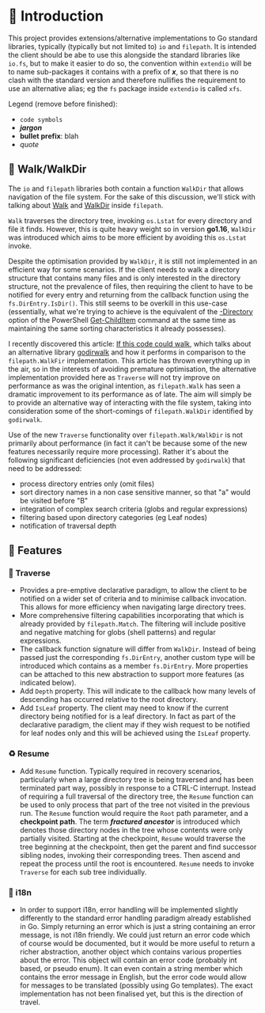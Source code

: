 <!-- MD013/Line Length -->
<!-- MarkDownLint-disable MD013 -->

<!-- MD033/no-inline-html: Inline HTML -->
<!-- MarkDownLint-disable MD033 -->

<!-- MD040/fenced-code-language: Fenced code blocks should have a language specified -->
<!-- MarkDownLint-disable MD040 -->

# 🔰 Introduction

This project provides extensions/alternative implementations to Go standard libraries, typically (typically but not limited to) `io` and `filepath`. It is intended the client should be abe to use this alongside the standard libraries like `io.fs`, but to make it easier to do so, the convention within `extendio` will be to name sub-packages it contains with a prefix of ___x___, so that there is no clash with the standard version and therefore nullifies the requirement to use an alternative alias; eg the `fs` package inside `extendio` is called `xfs`.

Legend (remove before finished):

- `code symbols`
- ___jargon___
- __bullet prefix__: blah
- _quote_

## 👣 Walk/WalkDir

The `io` and `filepath` libraries both contain a function `WalkDir` that allows navigation of the file system. For the sake of this discussion, we'll stick with talking about [Walk](https://pkg.go.dev/path/filepath#Walk) and [WalkDir](https://pkg.go.dev/path/filepath#WalkDir) inside `filepath`.

`Walk` traverses the directory tree, invoking `os.Lstat` for every directory and file it finds. However, this is quite heavy weight so in version __go1.16__, `WalkDir` was introduced which aims to be more efficient by avoiding this `os.Lstat` invoke.

Despite the optimisation provided by `WalkDir`, it is still not implemented in an efficient way for some scenarios. If the client needs to walk a directory structure that contains many files and is only interested in the directory structure, not the prevalence of files, then requiring the client to have to be notified for every entry and returning from the callback function using the `fs.DirEntry.IsDir()`. This still seems to be overkill in this use-case (essentially, what we're trying to achieve is the equivalent of the [-Directory](https://learn.microsoft.com/en-us/powershell/module/microsoft.powershell.management/get-childitem?view=powershell-7.2#-directory) option of the PowerShell [Get-ChildItem](https://learn.microsoft.com/en-us/powershell/module/microsoft.powershell.management/get-childitem?view=powershell-7.2#description) command at the same time as maintaining the same sorting characteristics it already possesses).

I recently discovered this article: [If this code could walk](https://engineering.kablamo.com.au/posts/2021/quick-comparison-between-go-file-walk-implementations), which talks about an alternative library [godirwalk](https://github.com/karrick/godirwalk) and how it performs in comparison to the `filepath.WalkFir` implementation. This article has thrown everything up in the air, so in the interests of avoiding premature optimisation, the alternative implementation provided here as `Traverse` will not try improve on performance as was the original intention, as `filepath.Walk` has seen a dramatic improvement to its performance as of late. The aim will simply be to provide an alternative way of interacting with the file system, taking into consideration some of the short-comings of `filepath.WalkDir` identified by `godirwalk`.

Use of the new `Traverse` functionality over `filepath.Walk/WalkDir` is not primarily about performance (in fact it can't be because some of the new features necessarily require more processing). Rather it's about the following significant deficiencies (not even addressed by `godirwalk`) that need to be addressed:

- process directory entries only (omit files)
- sort directory names in a non case sensitive manner, so that "a" would be visited before "B"
- integration of complex search criteria (globs and regular expressions)
- filtering based upon directory categories (eg Leaf nodes)
- notification of traversal depth

## 🎀 Features

### 👣 Traverse

- Provides a pre-emptive declarative paradigm, to allow the client to be notified on a wider set of criteria and to minimise callback invocation. This allows for more efficiency when navigating large directory trees.
- More comprehensive filtering capabilities incorporating that which is already provided by `filepath.Match`. The filtering will include positive and negative matching for globs (shell patterns) and regular expressions.
- The callback function signature will differ from `WalkDir`. Instead of being passed just the corresponding `fs.DirEntry`, another custom type will be introduced which contains as a member `fs.DirEntry`. More properties can be attached to this new abstraction to support more features (as indicated below).
- Add `Depth` property. This will indicate to the callback how many levels of descending has occurred relative to the root directory.
- Add `IsLeaf` property. The client may need to know if the current directory being notified for is a leaf directory. In fact as part of the declarative paradigm, the client may if they wish request to be notified for leaf nodes only and this will be achieved using the `IsLeaf` property.

### ♻️ Resume

- Add `Resume` function. Typically required in recovery scenarios, particularly when a large directory tree is being traversed and has been terminated part way, possibly in response to a CTRL-C interrupt. Instead of requiring a full traversal of the directory tree, the `Resume` function can be used to only process that part of the tree not visited in the previous run. The `Resume` function would require the `Root` path parameter, and a __checkpoint path__. The term ___fractured ancestor___ is introduced which denotes those directory nodes in the tree whose contents were only partially visited. Starting at the checkpoint, `Resume` would traverse the tree beginning at the checkpoint, then get the parent and find successor sibling nodes, invoking their corresponding trees. Then ascend and repeat the process until the root is encountered. `Resume` needs to invoke `Traverse` for each sub tree individually.

### 💱 i18n

- In order to support i18n, error handling will be implemented slightly differently to the standard error handling paradigm already established in Go. Simply returning an error which is just a string containing an error message, is not i18n friendly. We could just return an error code which of course would be documented, but it would be more useful to return a richer abstraction, another object which contains various properties about the error. This object will contain an error code (probably int based, or pseudo enum). It can even contain a string member which contains the error message in English, but the error code would allow for messages to be translated (possibly using Go templates). The exact implementation has not been finalised yet, but this is the direction of travel.
